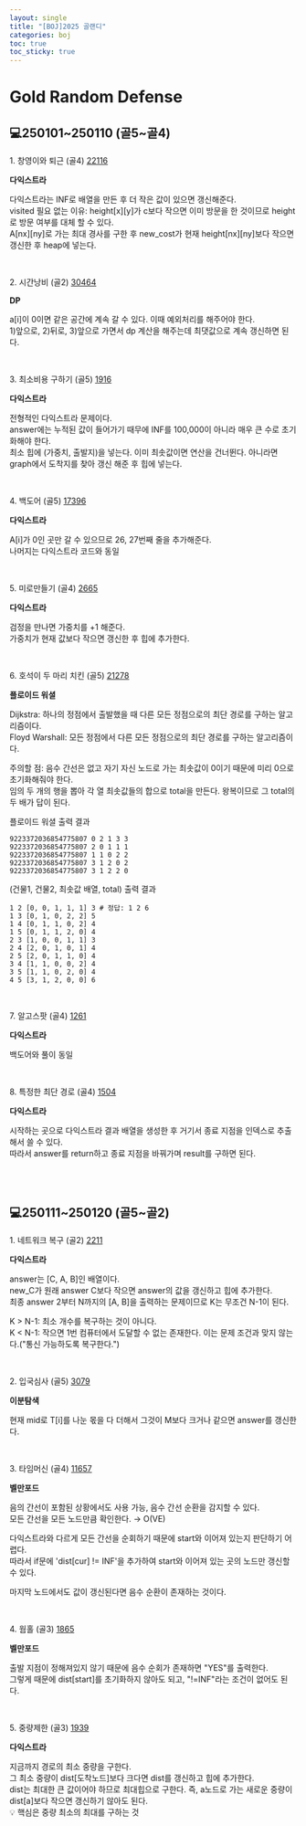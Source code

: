 ```yaml
---
layout: single
title: "[BOJ]2025 골랜디"
categories: boj
toc: true
toc_sticky: true
---
```


# Gold Random Defense

## 💻250101~250110 (골5~골4)

1\. 창영이와 퇴근 (골4)
[22116](https://www.acmicpc.net/problem/22116)

<div class="blue-box">
  <p>
    <b>다익스트라</b>
    <div>다익스트라는 INF로 배열을 만든 후 더 작은 값이 있으면 갱신해준다.</div>
    <div>visited 필요 없는 이유: height[x][y]가 c보다 작으면 이미 방문을 한 것이므로 height로 방문 여부를 대체 할 수 있다.</div>
    <div>A[nx][ny]로 가는 최대 경사를 구한 후 new_cost가 현재 height[nx][ny]보다 작으면 갱신한 후 heap에 넣는다.</div>
  </p>
</div>

<script src="https://gist.github.com/chlwlstlf/8449882096c8b28f62d57a190301ca91.js"></script>

<br>

2\. 시간낭비 (골2)
[30464](https://www.acmicpc.net/problem/30464)

<div class="blue-box">
  <p>
    <b>DP</b>
    <div>a[i]이 0이면 같은 공간에 계속 갈 수 있다. 이때 예외처리를 해주어야 한다.</div>
    <div>1)앞으로, 2)뒤로, 3)앞으로 가면서 dp 계산을 해주는데 최댓값으로 계속 갱신하면 된다.</div>
  </p>
</div>

<script src="https://gist.github.com/chlwlstlf/5bbd218e1737819dbc95258fc6426afa.js"></script>

<br>

3\. 최소비용 구하기 (골5)
[1916](https://www.acmicpc.net/problem/1916)

<div class="blue-box">
  <p>
    <b>다익스트라</b>
    <div>전형적인 다익스트라 문제이다.</div>
    <div>answer에는 누적된 값이 들어가기 때무에 INF를 100,000이 아니라 매우 큰 수로 초기화해야 한다.</div>
    <div>최소 힙에 (가중치, 출발지)을 넣는다. 이미 최솟값이면 연산을 건너뛴다. 아니라면 graph에서 도착지를 찾아 갱신 해준 후 힙에 넣는다.</div>
  </p>
</div>

<script src="https://gist.github.com/chlwlstlf/bf590649011396ee5ba7aacdfcec745d.js"></script>

<br>

4\. 백도어 (골5)
[17396](https://www.acmicpc.net/problem/17396)

<div class="blue-box">
  <p>
    <b>다익스트라</b>
    <div>A[i]가 0인 곳만 갈 수 있으므로 26, 27번째 줄을 추가해준다.</div>
    <div>나머지는 다익스트라 코드와 동일</div>
  </p>
</div>

<script src="https://gist.github.com/chlwlstlf/b3f2fe760f48353d2f781c82c1b7e6e7.js"></script>

<br>

5\. 미로만들기 (골4)
[2665](https://www.acmicpc.net/problem/2665)

<div class="blue-box">
  <p>
    <b>다익스트라</b>
    <div>검정을 만나면 가중치를 +1 해준다.</div>
    <div>가중치가 현재 값보다 작으면 갱신한 후 힙에 추가한다.</div>
  </p>
</div>

<script src="https://gist.github.com/chlwlstlf/8436c76f00842559a33a1e19599d5857.js"></script>

<br>

6\. 호석이 두 마리 치킨 (골5)
[21278](https://www.acmicpc.net/problem/21278)

<div class="blue-box">
  <p>
    <b>플로이드 워셜</b>
    <p>
      <div>Dijkstra: 하나의 정점에서 출발했을 때 다른 모든 정점으로의 최단 경로를 구하는 알고리즘이다.</div>
      <div>Floyd Warshall: 모든 정점에서 다른 모든 정점으로의 최단 경로를 구하는 알고리즘이다.</div>
    </p>
    <p>
      <div>주의할 점: 음수 간선은 없고 자기 자신 노드로 가는 최솟값이 0이기 때문에 미리 0으로 초기화해줘야 한다.</div>
      <div>임의 두 개의 행을 뽑아 각 열 최솟값들의 합으로 total을 만든다. 왕복이므로 그 total의 두 배가 답이 된다.</div>
    </p>
  </p>
</div>

플로이드 워셜 출력 결과

```
9223372036854775807 0 2 1 3 3
9223372036854775807 2 0 1 1 1
9223372036854775807 1 1 0 2 2
9223372036854775807 3 1 2 0 2
9223372036854775807 3 1 2 2 0
```

(건물1, 건물2, 최솟값 배열, total) 출력 결과

```
1 2 [0, 0, 1, 1, 1] 3 # 정답: 1 2 6
1 3 [0, 1, 0, 2, 2] 5
1 4 [0, 1, 1, 0, 2] 4
1 5 [0, 1, 1, 2, 0] 4
2 3 [1, 0, 0, 1, 1] 3
2 4 [2, 0, 1, 0, 1] 4
2 5 [2, 0, 1, 1, 0] 4
3 4 [1, 1, 0, 0, 2] 4
3 5 [1, 1, 0, 2, 0] 4
4 5 [3, 1, 2, 0, 0] 6
```

<script src="https://gist.github.com/chlwlstlf/94b2a8e31068976119dbd79f0a0e94f3.js"></script>

<br>

7\. 알고스팟 (골4)
[1261](https://www.acmicpc.net/problem/1261)

<div class="blue-box">
  <p>
    <b>다익스트라</b>
    <div>백도어와 풀이 동일</div>
  </p>
</div>

<script src="https://gist.github.com/chlwlstlf/2f9d14b0c9d0bf8de6cfa30e15983ae4.js"></script>

<br>

8\. 특정한 최단 경로 (골4)
[1504](https://www.acmicpc.net/problem/1504)

<div class="blue-box">
  <p>
    <b>다익스트라</b>
    <div>시작하는 곳으로 다익스트라 결과 배열을 생성한 후 거기서 종료 지점을 인덱스로 추출해서 쓸 수 있다.</div>
    <div>따라서 answer를 return하고 종료 지점을 바꿔가며 result를 구하면 된다.</div>
  </p>
</div>

<script src="https://gist.github.com/chlwlstlf/537d1e633c8272e7687c4970c9b940a9.js"></script>

<br>
<br>

## 💻250111~250120 (골5~골2)

1\. 네트워크 복구 (골2)
[2211](https://www.acmicpc.net/problem/2211)

<div class="blue-box">
  <p>
    <b>다익스트라</b>
    <p>
      <div>answer는 [C, A, B]인 배열이다.</div>
      <div>new_C가 원래 answer C보다 작으면 answer의 값을 갱신하고 힙에 추가한다.</div>
      <div>최종 answer 2부터 N까지의 [A, B]을 출력하는 문제이므로 K는 무조건 N-1이 된다.</div>    
    </p>
    <p>
      <div>K > N-1: 최소 개수를 복구하는 것이 아니다.</div>
      <div>K < N-1: 작으면 1번 컴퓨터에서 도달할 수 없는 존재한다. 이는 문제 조건과 맞지 않는다.("통신 가능하도록 복구한다.")</div>
    </p>
  </p>
</div>

<script src="https://gist.github.com/chlwlstlf/710793c1ac010ba86725c7344fd5f00d.js"></script>

<br>

2\. 입국심사 (골5)
[3079](https://www.acmicpc.net/problem/3079)

<div class="blue-box">
  <p>
    <b>이분탐색</b>
    <div>현재 mid로 T[i]를 나눈 몫을 다 더해서 그것이 M보다 크거나 같으면 answer를 갱신한다.</div>
  </p>
</div>

<script src="https://gist.github.com/chlwlstlf/8c7fd529721a332dfa4f8fd5888217f1.js"></script>

<br>

3\. 타임머신 (골4)
[11657](https://www.acmicpc.net/problem/11657)

<div class="blue-box">
  <p>
    <b>벨만포드</b>
    <p>
      <div>음의 간선이 포함된 상황에서도 사용 가능, 음수 간선 순환을 감지할 수 있다.</div>
      <div>모든 간선을 모든 노드만큼 확인한다. → O(VE)</div>
    </p>
    <p>
      <div>다익스트라와 다르게 모든 간선을 순회하기 때문에 start와 이어져 있는지 판단하기 어렵다.</div>
      <div>따라서 if문에 'dist[cur] != INF'을 추가하여 start와 이어져 있는 곳의 노드만 갱신할 수 있다.</div>
    </p>
    <p>
      <div>마지막 노드에서도 값이 갱신된다면 음수 순환이 존재하는 것이다.</div>
    </p>
  </p>
</div>

<script src="https://gist.github.com/chlwlstlf/a4895aceab3ad35451a318a340ca3405.js"></script>

<br>

4\. 웜홀 (골3)
[1865](https://www.acmicpc.net/problem/1865)

<div class="blue-box">
  <p>
    <b>벨만포드</b>
    <div>출발 지점이 정해져있지 않기 때문에 음수 순회가 존재하면 "YES"를 출력한다.</div>
    <div>그렇게 때문에 dist[start]를 초기화하지 않아도 되고, "!=INF"라는 조건이 없어도 된다.</div>
  </p>
</div>

<script src="https://gist.github.com/chlwlstlf/dcb4c06f7ca86879ac221773dc54c36f.js"></script>

<br>

5\. 중량제한 (골3)
[1939](https://www.acmicpc.net/problem/1939)

<div class="blue-box">
  <p>
    <b>다익스트라</b>
    <div>지금까지 경로의 최소 중량을 구한다.</div>
    <div>그 최소 중량이 dist[도착노드]보다 크다면 dist를 갱신하고 힙에 추가한다.</div>
    <div>dist는 최대한 큰 값이어야 하므로 최대힙으로 구한다. 즉, a노드로 가는 새로운 중량이 dist[a]보다 작으면 갱신하기 않아도 된다.</div>
    <div>💡 핵심은 중량 최소의 최대를 구하는 것</div>
  </p>
</div>

<script src="https://gist.github.com/chlwlstlf/c8052e8535502e31c3a9fe1d1a266aa4.js"></script>
